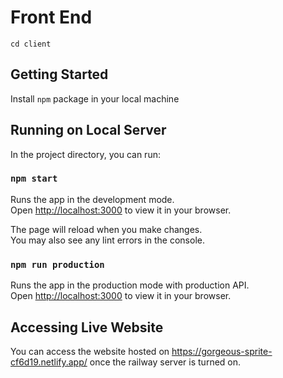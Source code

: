 # Front End

`cd client`
## Getting Started

Install `npm` package in your local machine

## Running on Local Server

In the project directory, you can run:

### `npm start`

Runs the app in the development mode.\
Open [http://localhost:3000](http://localhost:3000) to view it in your browser.

The page will reload when you make changes.\
You may also see any lint errors in the console.

### `npm run production`

Runs the app in the production mode with production API.\
Open [http://localhost:3000](http://localhost:3000) to view it in your browser.

## Accessing Live Website

You can access the website hosted on https://gorgeous-sprite-cf6d19.netlify.app/ once the railway server is turned on.

